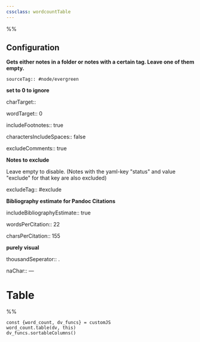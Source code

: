 ```yaml
---
cssclass: wordcountTable
---
```


%%

## Configuration

**Gets either notes in a folder or notes with a certain tag. Leave one of them empty.**

`sourceTag:: #node/evergreen
`

**set to 0 to ignore**


charTarget:: 

wordTarget:: 0

includeFootnotes:: true

charactersIncludeSpaces:: false

excludeComments:: true

**Notes to exclude**

Leave empty to disable. (Notes with the yaml-key "status" and value "exclude" for that key are also excluded)

excludeTag:: #exclude

**Bibliography estimate for Pandoc Citations**

includeBibliographyEstimate:: true

wordsPerCitation:: 22

charsPerCitation:: 155

**purely visual**

thousandSeperator:: .

naChar:: —

# Table

%%
```dataviewjs
const {word_count, dv_funcs} = customJS
word_count.table(dv, this)
dv_funcs.sortableColumns()

```
